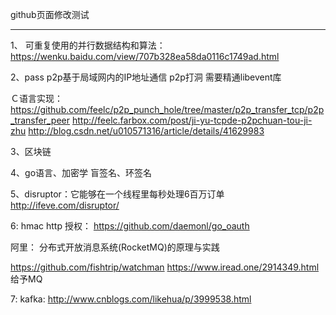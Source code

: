 github页面修改测试
_ _ __ _ __ _ __ _ _
1、
可重复使用的并行数据结构和算法：
https://wenku.baidu.com/view/707b328ea58da0116c1749ad.html

2、pass
p2p基于局域网内的IP地址通信
p2p打洞  需要精通libevent库

Ｃ语言实现：
https://github.com/feelc/p2p_punch_hole/tree/master/p2p_transfer_tcp/p2p_transfer_peer
http://feelc.farbox.com/post/ji-yu-tcpde-p2pchuan-tou-ji-zhu
http://blog.csdn.net/u010571316/article/details/41629983


3、区块链

4、go语言、加密学
   盲签名、环签名

5、disruptor：它能够在一个线程里每秒处理6百万订单
http://ifeve.com/disruptor/


6:
hmac http 授权：
https://github.com/daemonl/go_oauth

阿里：
分布式开放消息系统(RocketMQ)的原理与实践

https://github.com/fishtrip/watchman
https://www.iread.one/2914349.html
给予MQ　


7: kafka:
http://www.cnblogs.com/likehua/p/3999538.html




